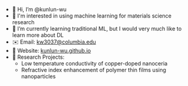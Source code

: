 - 👋 Hi, I’m @kunlun-wu
- 👀 I'm interested in using machine learning for materials science research
- 🌱 I’m currently learning traditional ML, but I would very much like to learn more about DL
- ✉️ Email: kw3037@columbia.edu
- 📰 Website: [kunlun-wu.github.io](kunlun-wu.github.io)
- 🔎 Research Projects:
  - Low temperature conductivity of copper-doped nanoceria
  - Refractive index enhancement of polymer thin films using nanoparticles

<!---
kunlun-wu/kunlun-wu is a ✨ special ✨ repository because its `README.md` (this file) appears on your GitHub profile.
You can click the Preview link to take a look at your changes.
--->
